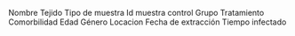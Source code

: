 Nombre
Tejido
Tipo de muestra
Id muestra control
Grupo
Tratamiento
Comorbilidad 
Edad
Género
Locacion
Fecha de extracción
Tiempo infectado